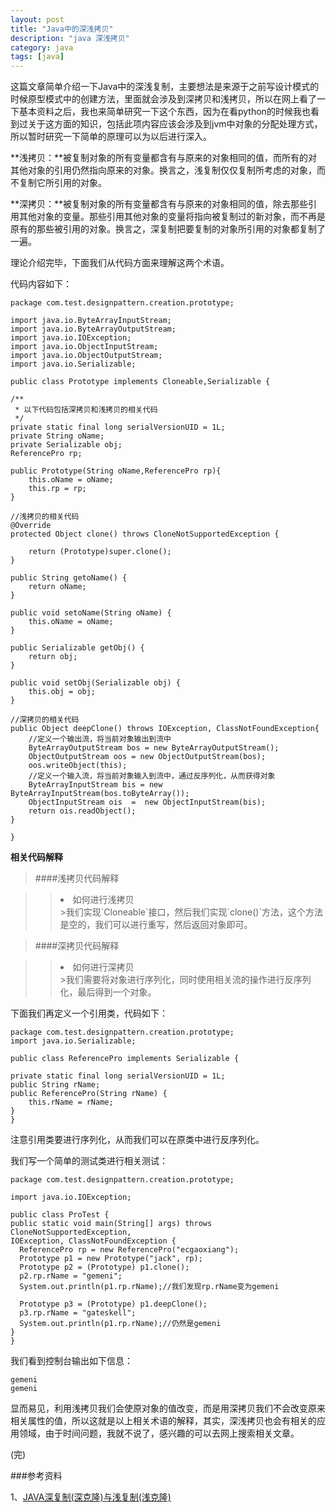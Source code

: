```yaml
---
layout: post
title: "Java中的深浅拷贝"
description: "java 深浅拷贝"
category: java
tags: [java]
---
```


这篇文章简单介绍一下Java中的深浅复制，主要想法是来源于之前写设计模式的时候原型模式中的创建方法，里面就会涉及到深拷贝和浅拷贝，所以在网上看了一下基本资料之后，我也来简单研究一下这个东西，因为在看python的时候我也看到过关于这方面的知识，包括此项内容应该会涉及到jvm中对象的分配处理方式，所以暂时研究一下简单的原理可以为以后进行深入。

**浅拷贝：**被复制对象的所有变量都含有与原来的对象相同的值，而所有的对其他对象的引用仍然指向原来的对象。换言之，浅复制仅仅复制所考虑的对象，而不复制它所引用的对象。

**深拷贝：**被复制对象的所有变量都含有与原来的对象相同的值，除去那些引用其他对象的变量。那些引用其他对象的变量将指向被复制过的新对象，而不再是原有的那些被引用的对象。换言之，深复制把要复制的对象所引用的对象都复制了一遍。

理论介绍完毕，下面我们从代码方面来理解这两个术语。

代码内容如下：

    package com.test.designpattern.creation.prototype;

    import java.io.ByteArrayInputStream;
    import java.io.ByteArrayOutputStream;
    import java.io.IOException;
    import java.io.ObjectInputStream;
    import java.io.ObjectOutputStream;
    import java.io.Serializable;

    public class Prototype implements Cloneable,Serializable {

	/**
	 * 以下代码包括深拷贝和浅拷贝的相关代码
	 */
	private static final long serialVersionUID = 1L;
	private String oName;
	private Serializable obj;
	ReferencePro rp;
	
	public Prototype(String oName,ReferencePro rp){
		this.oName = oName;
		this.rp = rp;
	}
   	
    //浅拷贝的相关代码
	@Override
	protected Object clone() throws CloneNotSupportedException {
		
		return (Prototype)super.clone();
	}
	
	public String getoName() {
		return oName;
	}

	public void setoName(String oName) {
		this.oName = oName;
	}

	public Serializable getObj() {
		return obj;
	}

	public void setObj(Serializable obj) {
		this.obj = obj;
	}
    
    //深拷贝的相关代码
	public Object deepClone() throws IOException, ClassNotFoundException{
        //定义一个输出流，将当前对象输出到流中
		ByteArrayOutputStream bos = new ByteArrayOutputStream();
		ObjectOutputStream oos = new ObjectOutputStream(bos);
		oos.writeObject(this);
		//定义一个输入流，将当前对象输入到流中，通过反序列化，从而获得对象
		ByteArrayInputStream bis = new ByteArrayInputStream(bos.toByteArray());
		ObjectInputStream ois  =  new ObjectInputStream(bis);
		return ois.readObject();
	}
	
    }

**相关代码解释**

>####浅拷贝代码解释

>><li>如何进行浅拷贝</li>
>>>我们实现`Cloneable`接口，然后我们实现`clone()`方法，这个方法是空的，我们可以进行重写，然后返回对象即可。

>####深拷贝代码解释

>><li>如何进行深拷贝</li>
>>>我们需要将对象进行序列化，同时使用相关流的操作进行反序列化，最后得到一个对象。

下面我们再定义一个引用类，代码如下：

    package com.test.designpattern.creation.prototype;
    import java.io.Serializable;

    public class ReferencePro implements Serializable {
	
	private static final long serialVersionUID = 1L;
	public String rName;
	public ReferencePro(String rName) {
		this.rName = rName;
	}
    }

注意引用类要进行序列化，从而我们可以在原类中进行反序列化。

我们写一个简单的测试类进行相关测试：

    package com.test.designpattern.creation.prototype;

    import java.io.IOException;

    public class ProTest {
	public static void main(String[] args) throws CloneNotSupportedException, 
    IOException, ClassNotFoundException {
      ReferencePro rp = new ReferencePro("ecgaoxiang");
      Prototype p1 = new Prototype("jack", rp);
      Prototype p2 = (Prototype) p1.clone();
      p2.rp.rName = "gemeni";
      System.out.println(p1.rp.rName);//我们发现rp.rName变为gemeni
      
      Prototype p3 = (Prototype) p1.deepClone();
      p3.rp.rName = "gateskell";
      System.out.println(p1.rp.rName);//仍然是gemeni   
	}
    }

我们看到控制台输出如下信息：

    gemeni
    gemeni

显而易见，利用浅拷贝我们会使原对象的值改变，而是用深拷贝我们不会改变原来相关属性的值，所以这就是以上相关术语的解释，其实，深浅拷贝也会有相关的应用领域，由于时间问题，我就不说了，感兴趣的可以去网上搜索相关文章。

(完)

###参考资料

1、[JAVA深复制(深克隆)与浅复制(浅克隆)](http://www.cnblogs.com/yxnchinahlj/archive/2010/09/20/1831615.html)








    


    




    



    
























    



    
